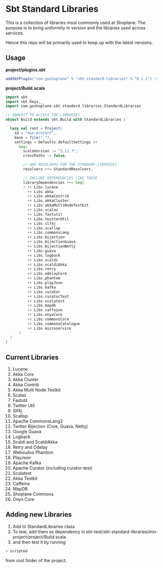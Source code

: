 # Sbt Standard Libraries

This is a collection of libraries most commonly used at Shoplane.
The purpose is to bring uniformity in version and the libraries
used across services.

Hence this repo will be primarily used to keep up with the latest versions.

## Usage

**project/plugins.sbt**

```scala
addSbtPlugin("com.goshoplane" % "sbt-standard-libraries" % "0.1.1") // for sbt-0.13.x or higher
```

**project/Build.scala**

```scala
import sbt._
import sbt.Keys._
import com.goshoplane.sbt.standard.libraries.StandardLibraries

// INHERIT TO ACCESS THE LIBRARIES
object Build extends sbt.Build with StandardLibraries {

  lazy val root = Project(
    id = "min-project",
    base = file("."),
    settings = Defaults.defaultSettings ++
      Seq(
        scalaVersion := "2.11.7",
        crossPaths := false,

		// ADD RESOLVERS FOR THE STANDARD LIBRARIES
        resolvers ++= StandardResolvers,

		// INCLUDE DEPENDENCIES LIKE THESE
        libraryDependencies ++= Seq(
        ) ++ Libs.lucene
          ++ Libs.akka
          ++ Libs.akkaContrib
          ++ Libs.akkaCluster
          ++ Libs.akkaMultiNodeTestkit
          ++ Libs.scalaz
          ++ Libs.fastutil
          ++ Libs.twitterUtil
          ++ Libs.slf4j
          ++ Libs.scallop
          ++ Libs.commonsLang
          ++ Libs.bijection
          ++ Libs.bijectionGuava
          ++ Libs.bijectionNetty
          ++ Libs.guava
          ++ Libs.logback
          ++ Libs.scaldi
          ++ Libs.scaldiAkka
          ++ Libs.retry
          ++ Libs.odelayCore
          ++ Libs.phantom
          ++ Libs.playJson
          ++ Libs.kafka
          ++ Libs.curator
          ++ Libs.curatorTest
          ++ Libs.scalatest
          ++ Libs.mapdb
          ++ Libs.caffeine
          ++ Libs.onyxCore
          ++ Libs.commonsCore
          ++ Libs.commonsCatalogue
          ++ Libs.microservice
      )
  )
}

```

## Current Libraries

1. Lucene
2. Akka Core
3. Akka Cluster
4. Akka Contrib
5. Akka Multi Node Testkit
6. Scalaz
7. Fastutil
8. Twitter Util
9. Slf4j
10. Scallop
11. Apache CommonsLang3
12. Twitter Bijection (Core, Guava, Netty)
13. Google Guava
14. Logback
15. Scaldi and ScaldiAkka
16. Retry and Odelay
17. Websudos Phantom
18. PlayJson
19. Apache Kafka
20. Apache Curator (including curator-test)
21. Scalatest
22. Akka Testkit
23. Caffeine
24. MapDB
25. Shoplane Commons
26. Onyx Core

## Adding new Libraries

1. Add to StandardLibraries class
2. To test, add them as dependency in sbt-test/sbt-standard-libraries/min-project/project/Build.scala
3. and then test it by running
```bash
> scripted
```
from root folder of the project.